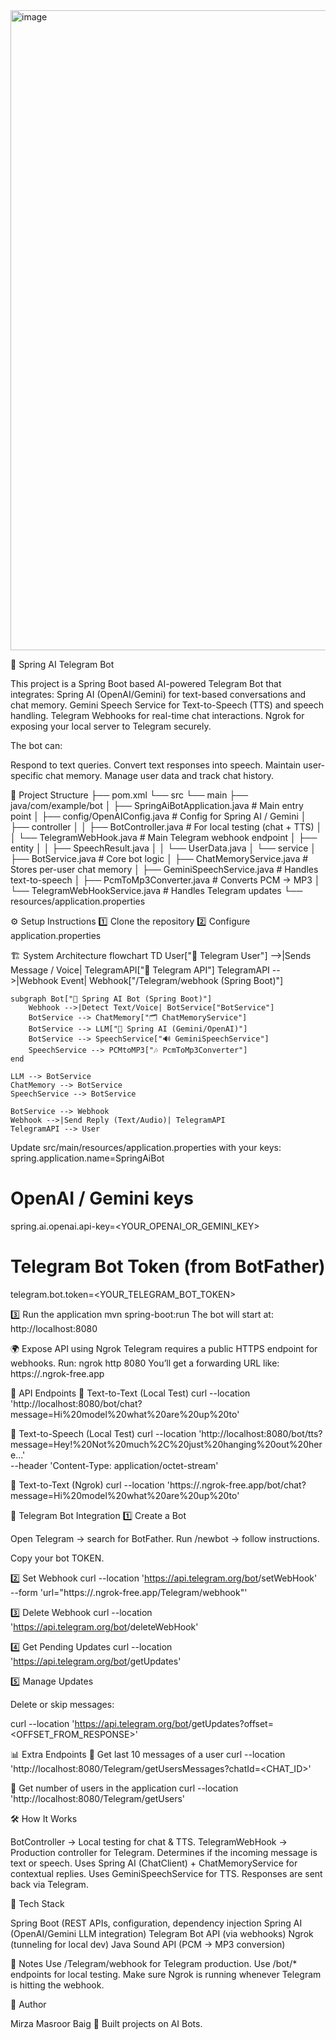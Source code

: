 <img width="1024" height="1024" alt="image" src="https://github.com/user-attachments/assets/2859d6c9-2402-4773-ba39-b5a60e056737" />



🤖 Spring AI Telegram Bot

This project is a Spring Boot based AI-powered Telegram Bot that integrates:
Spring AI (OpenAI/Gemini) for text-based conversations and chat memory.
Gemini Speech Service for Text-to-Speech (TTS) and speech handling.
Telegram Webhooks for real-time chat interactions.
Ngrok for exposing your local server to Telegram securely.

The bot can:

Respond to text queries.
Convert text responses into speech.
Maintain user-specific chat memory.
Manage user data and track chat history.

📂 Project Structure
├── pom.xml
└── src
    └── main
        ├── java/com/example/bot
        │   ├── SpringAiBotApplication.java      # Main entry point
        │   ├── config/OpenAIConfig.java         # Config for Spring AI / Gemini
        │   ├── controller
        │   │   ├── BotController.java           # For local testing (chat + TTS)
        │   │   └── TelegramWebHook.java         # Main Telegram webhook endpoint
        │   ├── entity
        │   │   ├── SpeechResult.java
        │   │   └── UserData.java
        │   └── service
        │       ├── BotService.java              # Core bot logic
        │       ├── ChatMemoryService.java       # Stores per-user chat memory
        │       ├── GeminiSpeechService.java     # Handles text-to-speech
        │       ├── PcmToMp3Converter.java       # Converts PCM → MP3
        │       └── TelegramWebHookService.java  # Handles Telegram updates
        └── resources/application.properties

⚙️ Setup Instructions
1️⃣ Clone the repository
2️⃣ Configure application.properties


🏗️ System Architecture
flowchart TD
    User["👤 Telegram User"] -->|Sends Message / Voice| TelegramAPI["📡 Telegram API"]
    TelegramAPI -->|Webhook Event| Webhook["/Telegram/webhook (Spring Boot)"]

    subgraph Bot["🤖 Spring AI Bot (Spring Boot)"]
        Webhook -->|Detect Text/Voice| BotService["BotService"]
        BotService --> ChatMemory["🗂️ ChatMemoryService"]
        BotService --> LLM["🧠 Spring AI (Gemini/OpenAI)"]
        BotService --> SpeechService["🔊 GeminiSpeechService"]
        SpeechService --> PCMtoMP3["🎶 PcmToMp3Converter"]
    end

    LLM --> BotService
    ChatMemory --> BotService
    SpeechService --> BotService

    BotService --> Webhook
    Webhook -->|Send Reply (Text/Audio)| TelegramAPI
    TelegramAPI --> User


Update src/main/resources/application.properties with your keys:
spring.application.name=SpringAiBot

# OpenAI / Gemini keys
spring.ai.openai.api-key=<YOUR_OPENAI_OR_GEMINI_KEY>
# Telegram Bot Token (from BotFather)
telegram.bot.token=<YOUR_TELEGRAM_BOT_TOKEN>

3️⃣ Run the application
mvn spring-boot:run
The bot will start at:
http://localhost:8080

🌍 Expose API using Ngrok
Telegram requires a public HTTPS endpoint for webhooks. Run:
ngrok http 8080
You’ll get a forwarding URL like:
https://<ngrok-id>.ngrok-free.app

📡 API Endpoints
🔹 Text-to-Text (Local Test)
curl --location 'http://localhost:8080/bot/chat?message=Hi%20model%20what%20are%20up%20to'

🔹 Text-to-Speech (Local Test)
curl --location 'http://localhost:8080/bot/tts?message=Hey!%20Not%20much%2C%20just%20hanging%20out%20here...' \
--header 'Content-Type: application/octet-stream'

🔹 Text-to-Text (Ngrok)
curl --location 'https://<ngrok-id>.ngrok-free.app/bot/chat?message=Hi%20model%20what%20are%20up%20to'

🤝 Telegram Bot Integration
1️⃣ Create a Bot

Open Telegram → search for BotFather.
Run /newbot → follow instructions.

Copy your bot TOKEN.

2️⃣ Set Webhook
curl --location 'https://api.telegram.org/bot<TOKEN>/setWebHook' \
--form 'url="https://<ngrok-id>.ngrok-free.app/Telegram/webhook"'

3️⃣ Delete Webhook
curl --location 'https://api.telegram.org/bot<TOKEN>/deleteWebHook'

4️⃣ Get Pending Updates
curl --location 'https://api.telegram.org/bot<TOKEN>/getUpdates'

5️⃣ Manage Updates

Delete or skip messages:

curl --location 'https://api.telegram.org/bot<TOKEN>/getUpdates?offset=<OFFSET_FROM_RESPONSE>'

📊 Extra Endpoints
🔹 Get last 10 messages of a user
curl --location 'http://localhost:8080/Telegram/getUsersMessages?chatId=<CHAT_ID>'

🔹 Get number of users in the application
curl --location 'http://localhost:8080/Telegram/getUsers'

🛠️ How It Works

BotController → Local testing for chat & TTS.
TelegramWebHook → Production controller for Telegram.
Determines if the incoming message is text or speech.
Uses Spring AI (ChatClient) + ChatMemoryService for contextual replies.
Uses GeminiSpeechService for TTS.
Responses are sent back via Telegram.

🚀 Tech Stack

Spring Boot (REST APIs, configuration, dependency injection
Spring AI (OpenAI/Gemini LLM integration)
Telegram Bot API (via webhooks)
Ngrok (tunneling for local dev)
Java Sound API (PCM → MP3 conversion)

📌 Notes
Use /Telegram/webhook for Telegram production.
Use /bot/* endpoints for local testing.
Make sure Ngrok is running whenever Telegram is hitting the webhook.

👤 Author

Mirza Masroor Baig
🚀 Built projects on AI Bots.
